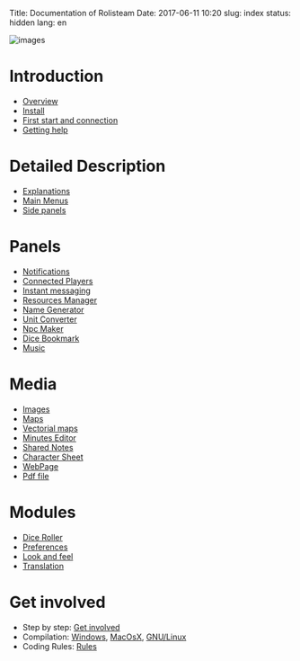 Title: Documentation of Rolisteam
Date: 2017-06-11 10:20
slug: index
status: hidden
lang: en

![images]({filename}/images/logo_rolisteam.png)

# Introduction
* [Overview]({filename}01_overview.md)
* [Install]({filename}02_install.md)
* [First start and connection]({filename}03_firststeps.md)
* [Getting help]({filename}26_contactUs.md)

# Detailed Description
* [Explanations]({filename}04_explanation.md)
* [Main Menus]({filename}05_menus.md)
* [Side panels]({filename}06_dockwidgets.md)

# Panels
* [Notifications]({filename}07_notifications.md)
* [Connected Players]({filename}08_connected_players.md)
* [Instant messaging]({filename}09_chat.md)
* [Resources Manager]({filename}10_resources.md)
* [Name Generator]({filename}11_nameGenerator.md)
* [Unit Converter]({filename}12_unitConverter.md)
* [Npc Maker]({filename}13_NpcMaker.md)
* [Dice Bookmark]({filename}13_dicebookmark.md)
* [Music]({filename}14_music.md)

# Media
* [Images]({filename}15_images.md)
* [Maps]({filename}16_maps.md)
* [Vectorial maps]({filename}17_VectorialMap.md)
* [Minutes Editor]({filename}18_minutes_editor.md)
* [Shared Notes]({filename}19_sharedNotes.md)
* [Character Sheet]({filename}20_charactersheet.md)
* [WebPage]({filename}20_webpage.md)
* [Pdf file]({filename}20_pdf.md)

# Modules
* [Dice Roller]({filename}21_dice_roller.md)
* [Preferences]({filename}22_preferences.md)
* [Look and feel]({filename}23_look_and_feel.md)
* [Translation]({filename}24_translation.md)

# Get involved
* Step by step: [Get involved]({filename}30_TakePart.md)
* Compilation: [Windows]({filename}27_compileWindow.md), [MacOsX]({filename}28_compileMacOs.md), [GNU/Linux]({filename}29_compileLinux.md)
* Coding Rules: [Rules]({filename}32_Coding.md)




